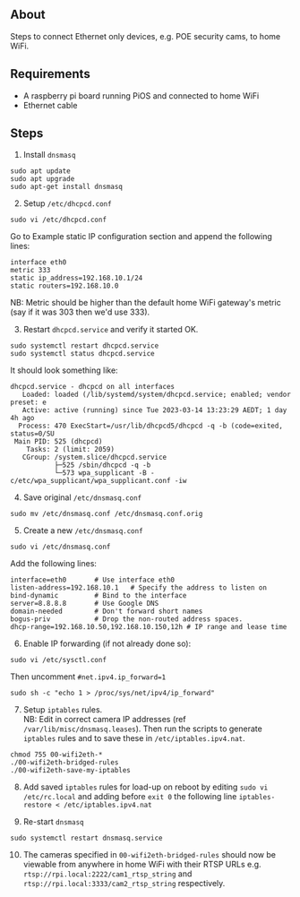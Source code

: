 ## About
Steps to connect Ethernet only devices, e.g. POE security cams, to home WiFi.

## Requirements
* A raspberry pi board running PiOS and connected to home WiFi
* Ethernet cable

## Steps
1. Install `dnsmasq` 
```
sudo apt update
sudo apt upgrade
sudo apt-get install dnsmasq
```
2. Setup `/etc/dhcpcd.conf`
```
sudo vi /etc/dhcpcd.conf
```
Go to Example static IP configuration section and append the following lines:

```
interface eth0
metric 333
static ip_address=192.168.10.1/24
static routers=192.168.10.0
```
NB: Metric should be higher than the default home WiFi gateway's metric (say if it was 303 then we'd use 333).

3. Restart `dhcpcd.service` and verify it started OK.
```
sudo systemctl restart dhcpcd.service
sudo systemctl status dhcpcd.service
```
It should look something like:
```
dhcpcd.service - dhcpcd on all interfaces
   Loaded: loaded (/lib/systemd/system/dhcpcd.service; enabled; vendor preset: e
   Active: active (running) since Tue 2023-03-14 13:23:29 AEDT; 1 day 4h ago
  Process: 470 ExecStart=/usr/lib/dhcpcd5/dhcpcd -q -b (code=exited, status=0/SU
 Main PID: 525 (dhcpcd)
    Tasks: 2 (limit: 2059)
   CGroup: /system.slice/dhcpcd.service
           ├─525 /sbin/dhcpcd -q -b
           └─573 wpa_supplicant -B -c/etc/wpa_supplicant/wpa_supplicant.conf -iw

```

4. Save original `/etc/dnsmasq.conf`
```
sudo mv /etc/dnsmasq.conf /etc/dnsmasq.conf.orig
```

5. Create a new `/etc/dnsmasq.conf`
```
sudo vi /etc/dnsmasq.conf
```
Add the following lines:
```
interface=eth0       # Use interface eth0
listen-address=192.168.10.1   # Specify the address to listen on
bind-dynamic         # Bind to the interface
server=8.8.8.8       # Use Google DNS
domain-needed        # Don't forward short names
bogus-priv           # Drop the non-routed address spaces.
dhcp-range=192.168.10.50,192.168.10.150,12h # IP range and lease time
```

6. Enable IP forwarding (if not already done so):
```
sudo vi /etc/sysctl.conf
```
Then uncomment `#net.ipv4.ip_forward=1`
```
sudo sh -c "echo 1 > /proc/sys/net/ipv4/ip_forward"
```

7. Setup `iptables` rules.\
  NB: Edit in correct camera IP addresses (ref `/var/lib/misc/dnsmasq.leases`). Then run the scripts to generate `iptables` rules and to save these in `/etc/iptables.ipv4.nat`.
```
chmod 755 00-wifi2eth-*
./00-wifi2eth-bridged-rules
./00-wifi2eth-save-my-iptables
```
8. Add saved `iptables` rules for load-up on reboot by editing `sudo vi /etc/rc.local` and adding before `exit 0` the following line `iptables-restore < /etc/iptables.ipv4.nat`

9. Re-start `dnsmasq`
```
sudo systemctl restart dnsmasq.service
```

10. The cameras specified in `00-wifi2eth-bridged-rules` should now be viewable from anywhere in home WiFi with their RTSP URLs e.g. `rtsp://rpi.local:2222/cam1_rtsp_string` and `rtsp://rpi.local:3333/cam2_rtsp_string` respectively.
